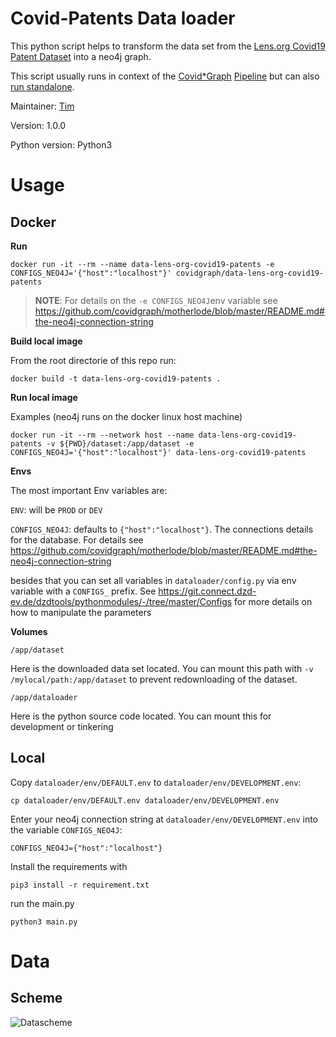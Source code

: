 # Covid-Patents Data loader

This python script helps to transform the data set from the [Lens.org Covid19 Patent Dataset](https://about.lens.org/covid-19/)
into a neo4j graph.

This script usually runs in context of the [Covid*Graph](https://covidgraph.org/) [Pipeline](https://github.com/covidgraph/motherlode) but can also [run standalone](#USAGE). 

Maintainer: [Tim](https://github.com/motey)

Version: 1.0.0

Python version: Python3

# Usage

## Docker

**Run**

`docker run -it --rm --name data-lens-org-covid19-patents -e CONFIGS_NEO4J='{"host":"localhost"}' covidgraph/data-lens-org-covid19-patents`

> **NOTE**: For details on the `-e CONFIGS_NEO4J`env variable see https://github.com/covidgraph/motherlode/blob/master/README.md#the-neo4j-connection-string

**Build local image**

From the root directorie of this repo run:

`docker build -t data-lens-org-covid19-patents .`

**Run local image**

Examples (neo4j runs on the docker linux host machine)

`docker run -it --rm --network host --name data-lens-org-covid19-patents -v ${PWD}/dataset:/app/dataset -e CONFIGS_NEO4J='{"host":"localhost"}' data-lens-org-covid19-patents`

**Envs**

The most important Env variables are:

`ENV`: will be `PROD` or `DEV`

`CONFIGS_NEO4J`: defaults to `{"host":"localhost"}`. The connections details for the database. For details see https://github.com/covidgraph/motherlode/blob/master/README.md#the-neo4j-connection-string

besides that you can set all variables in `dataloader/config.py` via env variable with a `CONFIGS_` prefix. See https://git.connect.dzd-ev.de/dzdtools/pythonmodules/-/tree/master/Configs for more details on how to manipulate the parameters

**Volumes**

`/app/dataset`

Here is the downloaded data set located. You can mount this path with `-v /mylocal/path:/app/dataset` to prevent redownloading of the dataset.

`/app/dataloader`

Here is the python source code located. You can mount this for development or tinkering

## Local

Copy `dataloader/env/DEFAULT.env` to `dataloader/env/DEVELOPMENT.env`:

`cp dataloader/env/DEFAULT.env dataloader/env/DEVELOPMENT.env`

Enter your neo4j connection string at `dataloader/env/DEVELOPMENT.env` into the variable `CONFIGS_NEO4J`:

```env
CONFIGS_NEO4J={"host":"localhost"}
```

Install the requirements with

`pip3 install -r requirement.txt`

run the main.py

`python3 main.py`

# Data

## Scheme

![Datascheme](https://github.com/covidgraph/data-lens-org-covid19-patents/blob/master/docs/datascheme.png)
